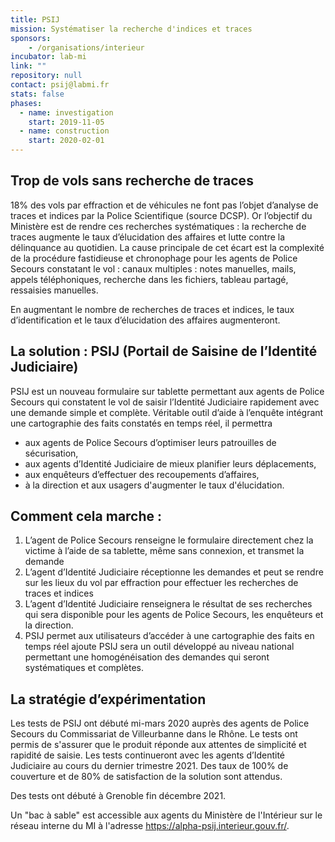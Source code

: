 ```yaml
---
title: PSIJ
mission: Systématiser la recherche d'indices et traces
sponsors: 
    - /organisations/interieur
incubator: lab-mi
link: ""
repository: null
contact: psij@labmi.fr
stats: false
phases:
  - name: investigation
    start: 2019-11-05
  - name: construction
    start: 2020-02-01
---
```

## Trop de vols sans recherche de traces

18% des vols par effraction et de véhicules ne font pas l’objet d’analyse de traces et indices par la Police Scientifique (source DCSP). 
Or l’objectif du Ministère est de rendre ces recherches systématiques : la recherche de traces augmente le taux d’élucidation des affaires et lutte contre la délinquance au quotidien.
La cause principale de cet écart est la complexité de la procédure fastidieuse et chronophage pour les agents de Police Secours constatant le vol : canaux multiples : notes manuelles, mails, appels téléphoniques, recherche dans les fichiers, tableau partagé, ressaisies manuelles.

En augmentant le nombre de recherches de traces et indices, le taux d’identification et le taux d’élucidation des affaires augmenteront. 

## La solution : PSIJ (Portail de Saisine de l’Identité Judiciaire)

PSIJ est un nouveau formulaire sur tablette permettant aux agents de Police Secours qui constatent le vol de saisir l’Identité Judiciaire rapidement avec une demande simple et complète. 
Véritable outil d’aide à l’enquête intégrant une cartographie des faits constatés en temps réel, il permettra 

* aux agents de Police Secours d’optimiser leurs patrouilles de sécurisation, 
* aux agents d’Identité Judiciaire de mieux planifier leurs déplacements,  
* aux enquêteurs d’effectuer des recoupements d’affaires, 
* à la direction et aux usagers d'augmenter le taux d'élucidation.

## Comment cela marche :

1. L’agent de Police Secours renseigne le formulaire directement chez la victime à l’aide de sa tablette, même sans connexion,  et transmet la demande
2. L’agent d’Identité Judiciaire réceptionne les demandes et peut se rendre sur les lieux du vol par effraction pour effectuer les recherches de traces et indices
3. L’agent d’Identité Judiciaire renseignera le résultat de ses recherches qui sera disponible pour les agents de Police Secours, les enquêteurs et la direction.
4. PSIJ permet aux utilisateurs d’accéder à une cartographie des faits en temps réel
   ajoute
   PSIJ sera un outil développé au niveau national permettant une homogénéisation des demandes qui seront systématiques et complètes. 

## La stratégie d’expérimentation

Les tests de PSIJ ont débuté mi-mars 2020 auprès des agents de Police Secours du Commissariat de Villeurbanne dans le Rhône. Le tests ont permis de s'assurer que le produit réponde aux attentes de simplicité et rapidité de saisie. 
Les tests continueront avec les agents d’Identité Judiciaire au cours du dernier trimestre 2021. 
Des taux de 100% de couverture et de 80% de satisfaction de la solution sont attendus.

Des tests ont débuté à Grenoble fin décembre 2021.

Un "bac à sable" est accessible aux agents du Ministère de l'Intérieur sur le réseau interne du MI à l'adresse <https://alpha-psij.interieur.gouv.fr/>.